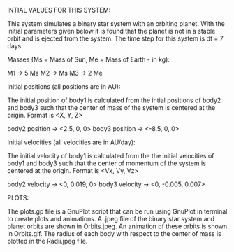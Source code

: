 INTIAL VALUES FOR THIS SYSTEM:

 This system simulates a binary star system with an orbiting planet. With the initial parameters given below it is found that the planet is not in a stable orbit and is ejected from the system. The time step for this system is dt = 7 days

 Masses (Ms = Mass of Sun, Me =  Mass of Earth - in kg):

  M1 -> 5 Ms
  M2 -> Ms
  M3 -> 2 Me 

 Initial positions (all positions are in AU):
 
  The initial position of body1 is calculated from the intial positions of body2 and body3 such that the center of mass of the system is centered at the origin. Format is <X, Y, Z>

  body2 position -> <2.5, 0, 0>
  body3 position -> <-8.5, 0, 0>

 Initial velocities (all velocities are in AU/day):

  The initial velocity of body1 is calculated from the the initial velocities of body1 and body3 such that the center of momentum of the system is centered at the origin. Format is <Vx, Vy, Vz>

  body2 velocity -> <0, 0.019, 0>
  body3 velocity -> <0, -0.005, 0.007>

PLOTS:

 The plots.gp file is a GnuPlot script that can be run using GnuPlot in terminal to create plots and animations. A .jpeg file of the binary star system and planet orbits are shown in Orbits.jpeg. An animation of these orbits is shown in Orbits.gif. The radius of each body with respect to the center of mass is plotted in the Radii.jpeg file.